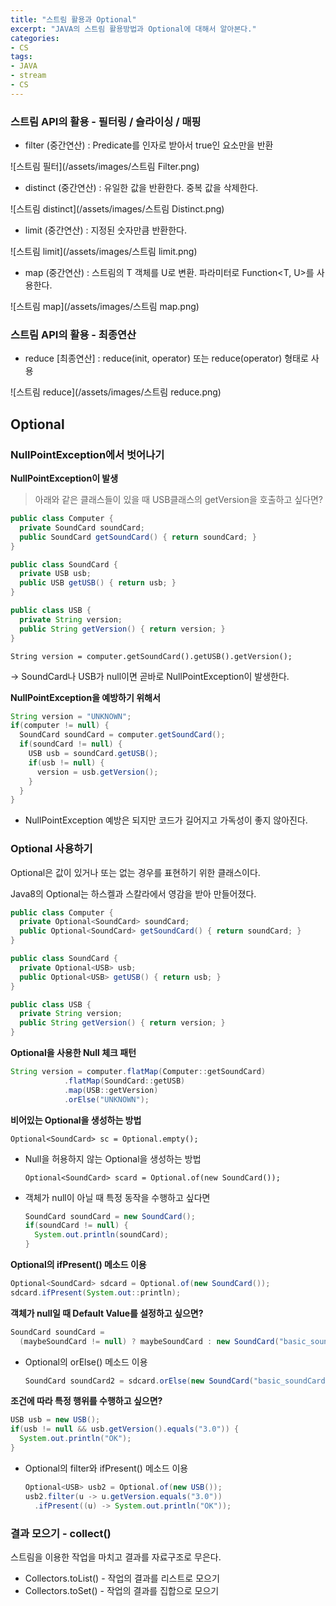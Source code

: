 ```yaml
---
title: "스트림 활용과 Optional"
excerpt: "JAVA의 스트림 활용방법과 Optional에 대해서 알아본다."
categories:
- CS
tags:
- JAVA
- stream
- CS
---
```


### 스트림 API의 활용 - 필터링 / 슬라이싱 / 매핑

- filter (중간연산) : Predicate를 인자로 받아서 true인 요소만을 반환

![스트림 필터](/assets/images/스트림 Filter.png)



- distinct (중간연산) : 유일한 값을 반환한다. 중복 값을 삭제한다.

![스트림 distinct](/assets/images/스트림 Distinct.png)



- limit (중간연산) : 지정된 숫자만큼 반환한다.

![스트림 limit](/assets/images/스트림 limit.png)



- map (중간연산) : 스트림의 T 객체를 U로 변환. 파라미터로 Function<T, U>를 사용한다.

![스트림 map](/assets/images/스트림 map.png)



### 스트림 API의 활용 - 최종연산

- reduce [최종연산] : reduce(init, operator) 또는 reduce(operator) 형태로 사용

![스트림 reduce](/assets/images/스트림 reduce.png)



## Optional

### NullPointException에서 벗어나기

**NullPointException이 발생**

> 아래와 같은 클래스들이 있을 때 USB클래스의 getVersion을 호출하고 싶다면?

```java
public class Computer {
  private SoundCard soundCard;
  public SoundCard getSoundCard() { return soundCard; }
}

public class SoundCard {
  private USB usb;
  public USB getUSB() { return usb; }
}

public class USB {
  private String version;
  public String getVersion() { return version; }
}
```

`String version = computer.getSoundCard().getUSB().getVersion();`

-> SoundCard나 USB가 null이면 곧바로 NullPointException이 발생한다.



**NullPointException을 예방하기 위해서**

```java
String version = "UNKNOWN";
if(computer != null) {
  SoundCard soundCard = computer.getSoundCard();
  if(soundCard != null) {
    USB usb = soundCard.getUSB();
    if(usb != null) {
      version = usb.getVersion();
    }
  }
}
```

- NullPointException 예방은 되지만 코드가 길어지고 가독성이 좋지 않아진다.



### Optional 사용하기

Optional은 값이 있거나 또는 없는 경우를 표현하기 위한 클래스이다.

Java8의 Optional<T>는 하스켈과 스칼라에서 영감을 받아 만들어졌다.

```java
public class Computer {
  private Optional<SoundCard> soundCard;
  public Optional<SoundCard> getSoundCard() { return soundCard; }
}

public class SoundCard {
  private Optional<USB> usb;
  public Optional<USB> getUSB() { return usb; }
}

public class USB {
  private String version;
  public String getVersion() { return version; }
}
```



**Optional을 사용한 Null 체크 패턴**

```java
String version = computer.flatMap(Computer::getSoundCard)
  			.flatMap(SoundCard::getUSB)
  			.map(USB::getVersion)
  			.orElse("UNKNOWN");
```



**비어있는 Optional을 생성하는 방법**

`Optional<SoundCard> sc = Optional.empty();`

- Null을 허용하지 않는 Optional을 생성하는 방법

  `Optional<SoundCard> scard = Optional.of(new SoundCard());`

- 객체가 null이 아닐 때 특정 동작을 수행하고 싶다면

  ```java
  SoundCard soundCard = new SoundCard();
  if(soundCard != null) {
  	System.out.println(soundCard);
  }
  ```



**Optional의 ifPresent() 메소드 이용**

```java
Optional<SoundCard> sdcard = Optional.of(new SoundCard());
sdcard.ifPresent(System.out::println);
```



**객체가 null일 때 Default Value를 설정하고 싶으면?**

```java
SoundCard soundCard = 
  (maybeSoundCard != null) ? maybeSoundCard : new SoundCard("basic_soundcard");
```

- Optional의 orElse() 메소드 이용

  ```java
  SoundCard soundCard2 = sdcard.orElse(new SoundCard("basic_soundCard"));
  ```



**조건에 따라 특정 행위를 수행하고 싶으면?**

```java
USB usb = new USB();
if(usb != null && usb.getVersion().equals("3.0")) {
  System.out.println("OK");
}
```

- Optional의 filter와 ifPresent() 메소드 이용

  ```java
  Optional<USB> usb2 = Optional.of(new USB());
  usb2.filter(u -> u.getVersion.equals("3.0"))
    .ifPresent((u) -> System.out.println("OK"));
  ```

  

### 결과 모으기 - collect()

스트림을 이용한 작업을 마치고 결과를 자료구조로 무은다.

- Collectors.toList() - 작업의 결과를 리스트로 모으기
- Collectors.toSet() - 작업의 결과를 집합으로 모으기